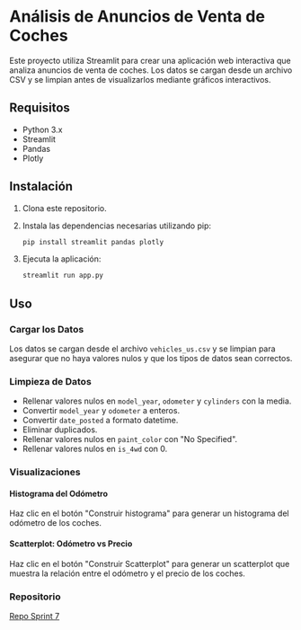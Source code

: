 # Análisis de Anuncios de Venta de Coches

Este proyecto utiliza Streamlit para crear una aplicación web interactiva que analiza anuncios de venta de coches. Los datos se cargan desde un archivo CSV y se limpian antes de visualizarlos mediante gráficos interactivos.

## Requisitos

- Python 3.x
- Streamlit
- Pandas
- Plotly

## Instalación

1. Clona este repositorio.
2. Instala las dependencias necesarias utilizando pip:

    ```bash
    pip install streamlit pandas plotly
    ```

3. Ejecuta la aplicación:

    ```bash
    streamlit run app.py
    ```

## Uso

### Cargar los Datos

Los datos se cargan desde el archivo `vehicles_us.csv` y se limpian para asegurar que no haya valores nulos y que los tipos de datos sean correctos.

### Limpieza de Datos

- Rellenar valores nulos en `model_year`, `odometer` y `cylinders` con la media.
- Convertir `model_year` y `odometer` a enteros.
- Convertir `date_posted` a formato datetime.
- Eliminar duplicados.
- Rellenar valores nulos en `paint_color` con "No Specified".
- Rellenar valores nulos en `is_4wd` con 0.

### Visualizaciones

#### Histograma del Odómetro

Haz clic en el botón "Construir histograma" para generar un histograma del odómetro de los coches.

#### Scatterplot: Odómetro vs Precio

Haz clic en el botón "Construir Scatterplot" para generar un scatterplot que muestra la relación entre el odómetro y el precio de los coches.

### Repositorio
[Repo Sprint 7](https://github.com/artemisaix/sprint7)
